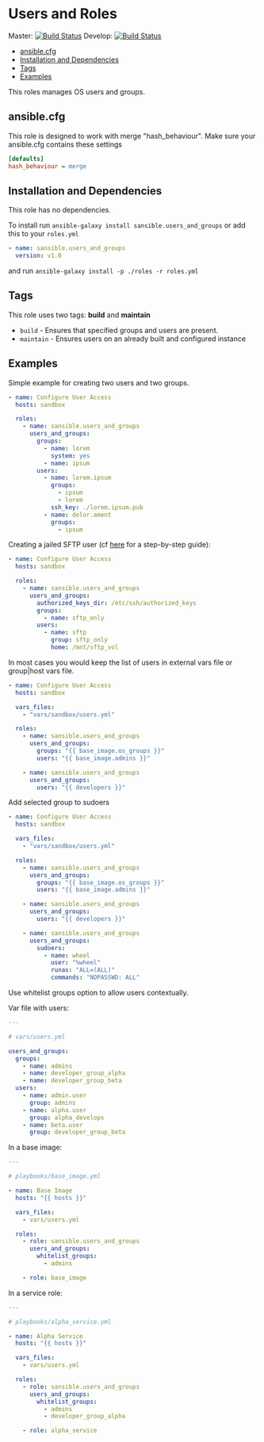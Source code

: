 # Users and Roles

Master: [![Build Status](https://travis-ci.org/sansible/users_and_groups.svg?branch=master)](https://travis-ci.org/sansible/users_and_groups)
Develop: [![Build Status](https://travis-ci.org/sansible/users_and_groups.svg?branch=develop)](https://travis-ci.org/sansible/users_and_groups)

* [ansible.cfg](#ansible-cfg)
* [Installation and Dependencies](#installation-and-dependencies)
* [Tags](#tags)
* [Examples](#examples)

This roles manages OS users and groups.




## ansible.cfg

This role is designed to work with merge "hash_behaviour". Make sure your
ansible.cfg contains these settings

```INI
[defaults]
hash_behaviour = merge
```




## Installation and Dependencies

This role has no dependencies.

To install run `ansible-galaxy install sansible.users_and_groups` or add
this to your `roles.yml`

```YAML
- name: sansible.users_and_groups
  version: v1.0
```

and run `ansible-galaxy install -p ./roles -r roles.yml`




## Tags

This role uses two tags: **build** and **maintain**

* `build` - Ensures that specified groups and users are
  present.
* `maintain` - Ensures users on an already built and configured instance




## Examples

Simple example for creating two users and two groups.

```YAML
- name: Configure User Access
  hosts: sandbox

  roles:
    - name: sansible.users_and_groups
      users_and_groups:
        groups:
          - name: lorem
            system: yes
          - name: ipsum
        users:
          - name: lorem.ipsum
            groups:
              - ipsum
              - lorem
            ssh_key: ./lorem.ipsum.pub
          - name: dolor.ament
            groups:
              - ipsum
```

Creating a jailed SFTP user (cf [here](https://wiki.archlinux.org/index.php/SFTP_chroot) for a step-by-step guide):

```YAML
- name: Configure User Access
  hosts: sandbox

  roles:
    - name: sansible.users_and_groups
      users_and_groups:
        authorized_keys_dir: /etc/ssh/authorized_keys
        groups:
          - name: sftp_only
        users:
          - name: sftp
            group: sftp_only
            home: /mnt/sftp_vol
```

In most cases you would keep the list of users in external vars file or
group|host vars file.

```YAML
- name: Configure User Access
  hosts: sandbox

  vars_files:
    - "vars/sandbox/users.yml"

  roles:
    - name: sansible.users_and_groups
      users_and_groups:
        groups: "{{ base_image.os_groups }}"
        users: "{{ base_image.admins }}"

    - name: sansible.users_and_groups
      users_and_groups:
        users: "{{ developers }}"
```

Add selected group to sudoers

```YAML
- name: Configure User Access
  hosts: sandbox

  vars_files:
    - "vars/sandbox/users.yml"

  roles:
    - name: sansible.users_and_groups
      users_and_groups:
        groups: "{{ base_image.os_groups }}"
        users: "{{ base_image.admins }}"

    - name: sansible.users_and_groups
      users_and_groups:
        users: "{{ developers }}"

    - name: sansible.users_and_groups
      users_and_groups:
        sudoers:
          - name: wheel
            user: "%wheel"
            runas: "ALL=(ALL)"
            commands: "NOPASSWD: ALL"
```

Use whitelist groups option to allow users contextually.

Var file with users:

```YAML
---

# vars/users.yml

users_and_groups:
  groups:
    - name: admins
    - name: developer_group_alpha
    - name: developer_group_beta
  users:
    - name: admin.user
      group: admins
    - name: alpha.user
      group: alpha_develops
    - name: beta.user
      group: developer_group_beta
```

In a base image:

```YAML
---

# playbooks/base_image.yml

- name: Base Image
  hosts: "{{ hosts }}"

  vars_files:
    - vars/users.yml

  roles:
    - role: sansible.users_and_groups
      users_and_groups:
        whitelist_groups:
          - admins

    - role: base_image
```

In a service role:

```YAML
---

# playbooks/alpha_service.yml

- name: Alpha Service
  hosts: "{{ hosts }}"

  vars_files:
    - vars/users.yml

  roles:
    - role: sansible.users_and_groups
      users_and_groups:
        whitelist_groups:
          - admins
          - developer_group_alpha

    - role: alpha_service
```

